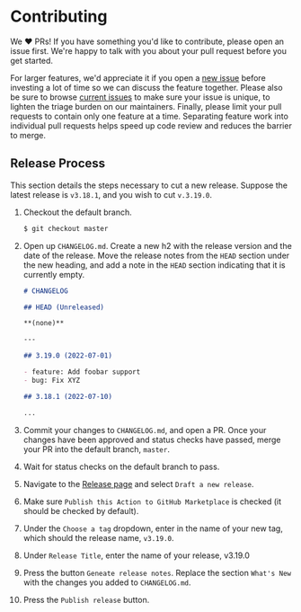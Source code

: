 # Contributing

We :heart: PRs! If you have something you'd like to contribute, please open an
issue first. We're happy to talk with you about your pull request before you get
started.

For larger features, we'd appreciate it if you open a
[new issue](https://github.com/pulumi/actions/issues/new) before investing a lot
of time so we can discuss the feature together. Please also be sure to browse
[current issues](https://github.com/pulumi/actions/issues) to make sure your
issue is unique, to lighten the triage burden on our maintainers. Finally,
please limit your pull requests to contain only one feature at a time.
Separating feature work into individual pull requests helps speed up code review
and reduces the barrier to merge.

## Release Process

This section details the steps necessary to cut a new release. Suppose the
latest release is `v3.18.1`, and you wish to cut `v.3.19.0`.

1. Checkout the default branch.

   ```bash
   $ git checkout master
   ```

2. Open up `CHANGELOG.md`. Create a new h2 with the release version and the date
   of the release. Move the release notes from the `HEAD` section under the new
   heading, and add a note in the `HEAD` section indicating that it is currently
   empty.

   ```markdown
   # CHANGELOG

   ## HEAD (Unreleased)

   **(none)**

   ---

   ## 3.19.0 (2022-07-01)

   - feature: Add foobar support
   - bug: Fix XYZ

   ## 3.18.1 (2022-07-10)

   ...
   ```

3. Commit your changes to `CHANGELOG.md`, and open a PR. Once your changes have
   been approved and status checks have passed, merge your PR into the default
   branch, `master`.

4. Wait for status checks on the default branch to pass.

5. Navigate to the [Release page](https://github.com/pulumi/actions/releases)
   and select `Draft a new release`.

6. Make sure `Publish this Action to GitHub Marketplace` is checked (it should
   be checked by default).

7. Under the `Choose a tag` dropdown, enter in the name of your new tag, which
   should the release name, `v3.19.0`.

8. Under `Release Title`, enter the name of your release, v3.19.0

9. Press the button `Geneate release notes`. Replace the section `What's New`
   with the changes you added to `CHANGELOG.md`.

10. Press the `Publish release` button.
